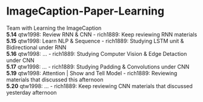 # ImageCaption-Paper-Learning
Team with Learning the ImageCaption</br>
**5.14** qtw1998: Review RNN & CNN - rich1889: Keep reviewing RNN materials </br>
**5.15** qtw1998: Learn NLP & Sequence - rich1889: Studying LSTM unit & Bidirectional under RNN</br>
**5.16** qtw1998: ... - rich1889: Studying Computer Vision & Edge Detaction under CNN</br>
**5.17** qtw1998: ... - rich1889: Studying Padding & Convolutions under CNN</br>
**5.19** qtw1998: Attention | Show and Tell Model - rich1889: Reviewing materials that discussed this afternoon</br>
**5.20** qtw1998: ... - rich1889: Keep reviewing CNN materials that discussed yesterday afternoon</br>

